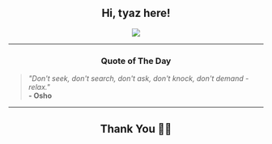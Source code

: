 <h2 align="center"> Hi, tyaz here!</h2>

<p align="center">
<a href="https://github.com/tyazx" alt="github streak"><img src="https://dvst-streak.herokuapp.com/?user=tyazx&theme=tokyonight&fire=DD472C"></a>
</p>

<hr>
<h3 align="center">Quote of The Day</h3>
<p align="center">
<blockquote>
<i>"Don't seek, don't search, don't ask, don't knock, don't demand - relax."</i>
<br>
<b>- Osho</b>
</blockquote>
</p>


<hr>
<h2 align="center">Thank You 🙏🏼</h2>
